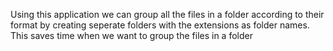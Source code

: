 Using this application we can group all the files in a folder according to their format by creating seperate folders with the extensions as folder names.
This saves time when we want to group the files in a folder
